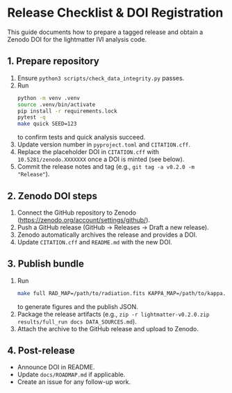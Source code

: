 # Release Checklist & DOI Registration

This guide documents how to prepare a tagged release and obtain a Zenodo DOI
for the lightmatter IVI analysis code.

## 1. Prepare repository

1. Ensure `python3 scripts/check_data_integrity.py` passes.
2. Run
   ```bash
   python -m venv .venv
   source .venv/bin/activate
   pip install -r requirements.lock
   pytest -q
   make quick SEED=123
   ```
   to confirm tests and quick analysis succeed.
3. Update version number in `pyproject.toml` and `CITATION.cff`.
4. Replace the placeholder DOI in `CITATION.cff` with `10.5281/zenodo.XXXXXXX`
   once a DOI is minted (see below).
5. Commit the release notes and tag (e.g., `git tag -a v0.2.0 -m "Release"`).

## 2. Zenodo DOI steps

1. Connect the GitHub repository to Zenodo (https://zenodo.org/account/settings/github/).
2. Push a GitHub release (GitHub → Releases → Draft a new release).
3. Zenodo automatically archives the release and provides a DOI.
4. Update `CITATION.cff` and `README.md` with the new DOI.

## 3. Publish bundle

1. Run
   ```bash
   make full RAD_MAP=/path/to/radiation.fits KAPPA_MAP=/path/to/kappa.fits SEED=123
   ```
   to generate figures and the publish JSON.
2. Package the release artifacts (e.g., `zip -r lightmatter-v0.2.0.zip results/full_run docs DATA_SOURCES.md`).
3. Attach the archive to the GitHub release and upload to Zenodo.

## 4. Post-release

- Announce DOI in README.
- Update `docs/ROADMAP.md` if applicable.
- Create an issue for any follow-up work.
